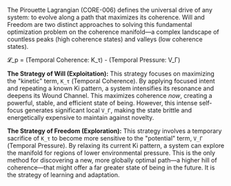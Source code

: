 The Pirouette Lagrangian (CORE-006) defines the universal drive of any system: to evolve along a path that maximizes its coherence. Will and Freedom are two distinct approaches to solving this fundamental optimization problem on the coherence manifold—a complex landscape of countless peaks (high coherence states) and valleys (low coherence states).

𝓛_p = (Temporal Coherence: K_τ) - (Temporal Pressure: V_Γ)

**The Strategy of Will (Exploitation):** This strategy focuses on maximizing the "kinetic" term, `K_τ` (Temporal Coherence). By applying focused intent and repeating a known Ki pattern, a system intensifies its resonance and deepens its Wound Channel. This maximizes coherence *now*, creating a powerful, stable, and efficient state of being. However, this intense self-focus generates significant local `V_Γ`, making the state brittle and energetically expensive to maintain against novelty.

**The Strategy of Freedom (Exploration):** This strategy involves a temporary sacrifice of `K_τ` to become more sensitive to the "potential" term, `V_Γ` (Temporal Pressure). By relaxing its current Ki pattern, a system can explore the manifold for regions of lower environmental pressure. This is the only method for discovering a new, more globally optimal path—a higher hill of coherence—that might offer a far greater state of being in the future. It is the strategy of learning and adaptation.